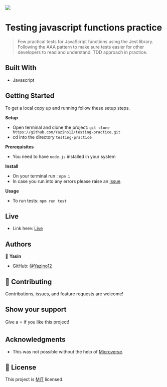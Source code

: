 ![](https://img.shields.io/badge/Microverse-blueviolet)

# Testing javascript functions practice

> Few practical tests for JavaScript functions using the Jest library. 
> Following the AAA pattern to make sure tests easier for other developers to read and understand. TDD approach in practice.

## Built With

- Javascript

## Getting Started

To get a local copy up and running follow these setup steps.

**Setup**

- Open terminal and clone the project: `git clone https://github.com/Yazino12/testing-practice.git`
- cd into the directory `testing-practice`

**Prerequisites**

- You need to have `node.js` installed in your system

**Install**

- On your terminal run : `npm i`
- In case you run into any errors please raise an [issue](https://github.com/Yazino12/testing-practice/issues).

**Usage**

- To run tests: `npm run test`

## Live

- Link here: [Live](https://yazino12.github.io/testing-practice/)

## Authors

👤 **Yasin**

- GitHub: [@Yazino12](https://github.com/Yazino12)

## 🤝 Contributing

Contributions, issues, and feature requests are welcome!

## Show your support

Give a ⭐️ if you like this project!

## Acknowledgments

- This was not possible without the help of [Microverse](https://github.com/microverseinc/curriculum-transversal-skills/blob/main/documentation/hello_microverse_project.md).

## 📝 License

This project is [MIT](./LICENCE.md) licensed.
